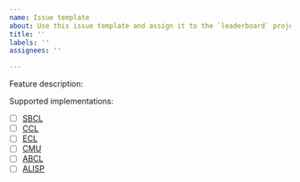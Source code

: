 ```yaml
---
name: Issue template
about: Use this issue template and assign it to the `leaderboard` project.
title: ''
labels: ''
assignees: ''

---
```


Feature description:

Supported implementations:
+ [ ] [SBCL]()
+ [ ] [CCL]()
+ [ ] [ECL]()
+ [ ] [CMU]()
+ [ ] [ABCL]()
+ [ ] [ALISP]()
